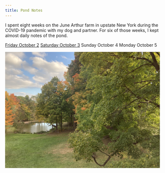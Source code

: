 ```yaml
---
title: Pond Notes
---
```


I spent eight weeks on the June Arthur farm in upstate New York during the COVID-19 pandemic with my dog and partner. For six of those weeks, I kept almost daily notes of the pond. 

[Friday October 2](/pondnotes/20201002_Fri)
[Saturday October 3](/pondnotes/20201003)
Sunday October 4
Monday October 5


![Past a grassy lawn and surrounded by sugar maples colored green, red and yellow, you can see a small pond. Above, a bright blue sky is dashed through by white and grey clouds.](/assets/pond.jpeg)


